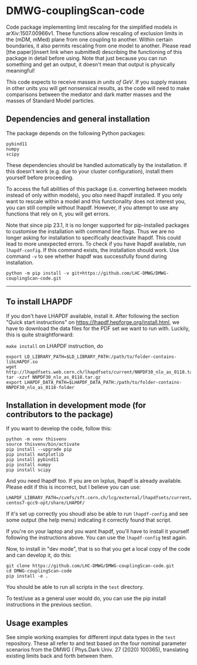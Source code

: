 # DMWG-couplingScan-code
Code package implementing limit rescaling for the simplified models in arXiv:1507.00966v1. These functions allow rescaling of exclusion limits in the (mDM, mMed) plane from one coupling to another. Within certain boundaries, it also permits rescaling from one model to another. Please read [the paper](insert link when submitted) describing the functioning of this package in detail before using. Note that just because you can run something and get an output, it doesn't mean that output is physically meaningful!

This code expects to receive masses *in units of GeV*. If you supply masses in other units you will get nonsensical results, as the code will need to make comparisons between the mediator and dark matter masses and the masses of Standard Model particles.

## Dependencies and general installation

The package depends on the following Python packages:

```
pybind11
numpy
scipy
```
These dependencies should be handled automatically by the installation. If this doesn't work (e.g. due to your cluster configuration), install them yourself before proceeding.

To access the full abilities of this package (i.e. converting between models instead of only within models), you *also* need lhapdf installed. If you only want to rescale within a model and this functionality does not interest you, you can still compile without lhapdf. However, if you attempt to use any functions that rely on it, you will get errors.

Note that since pip 23.1, it is no longer supported for pip-installed packages to customise the installation with command line flags. Thus we are no longer asking for installation to specifically deactivate lhapdf. This could lead to more unexpected errors. To check if you have lhapdf available, run `lhapdf-config`. If this command exists, the installation should work. Use command `-v` to see whether lhapdf was successfully found during installation.

```
python -m pip install -v git+https://github.com/LHC-DMWG/DMWG-couplingScan-code.git
```

****


## To install LHAPDF 

If you don't have LHAPDF available, install it. After following the section "Quick start instructions" on https://lhapdf.hepforge.org/install.html, we have to download the data files for the PDF set we want to run with. Luckily, this is quite straightforward:

```make install```
on LHAPDF instruction, do
```
export LD_LIBRARY_PATH=$LD_LIBRARY_PATH:/path/to/folder-contains-libLHAPDF.so
wget http://lhapdfsets.web.cern.ch/lhapdfsets/current/NNPDF30_nlo_as_0118.tar.gz
tar -xzvf NNPDF30_nlo_as_0118.tar.gz
export LHAPDF_DATA_PATH=$LHAPDF_DATA_PATH:/path/to/folder-contains-NNPDF30_nlo_as_0118-folder
```

## Installation in development mode (for contributors to the package)

If you want to develop the code, follow this:

```
python -m venv thisvenv
source thisvenv/bin/activate
pip install --upgrade pip
pip install matplotlib
pip install pybind11
pip install numpy
pip install scipy
```

And you need lhapdf too. If you are on lxplus, lhapdf is already available. Please edit if this is incorrect, but I believe you can use:
```
LHAPDF_LIBRARY_PATH=/cvmfs/sft.cern.ch/lcg/external/lhapdfsets/current/:/cvmfs/sft.cern.ch/lcg/releases/LCG_97python3/MCGenerators/lhapdf/6.2.3/x86_64-centos7-gcc9-opt/share/LHAPDF/
```
If it's set up correctly you shoudl also be able to run `lhapdf-config` and see some output (the help menu) indicating it correctly found that script. 

If you're on your laptop and you want lhapdf, you'll have to install it yourself following the instructions above. You can use the `lhapdf-config` test again.

Now, to install in "dev mode", that is so that you get a local copy of the code and can develop it, do this:

```
git clone https://github.com/LHC-DMWG/DMWG-couplingScan-code.git
cd DMWG-couplingScan-code
pip install -e .
```

You should be able to run all scripts in the `test` directory.

To test/use as a general user would do, you can use the pip install instructions in the previous section. 

## Usage examples

See simple working examples for different input data types in the `test` repository. These all refer to and test based on the four nominal parameter scenarios from the DMWG ( Phys.Dark Univ. 27 (2020) 100365), translating existing limits back and forth between them.
